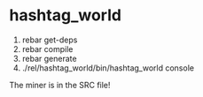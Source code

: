 # hashtag_world


1. rebar get-deps
2. rebar compile
3. rebar generate
4. ./rel/hashtag_world/bin/hashtag_world console




The miner is in the SRC file!

